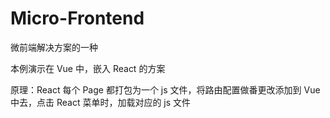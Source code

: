 # Micro-Frontend
微前端解决方案的一种

本例演示在 Vue 中，嵌入 React 的方案

原理：React 每个 Page 都打包为一个 js 文件，将路由配置做番更改添加到 Vue 中去，点击 React 菜单时，加载对应的 js 文件